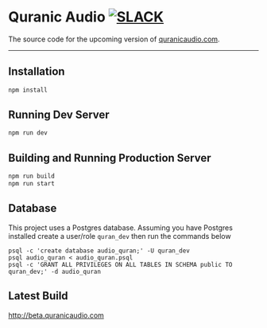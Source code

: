 # Quranic Audio [![SLACK](http://i.imgur.com/Lk5HsBo.png)](https://quranslack.herokuapp.com)

The source code for the upcoming version of [quranicaudio.com](http://quranicaudio.com).

---

## Installation

```bash
npm install
```

## Running Dev Server

```bash
npm run dev
```

## Building and Running Production Server

```bash
npm run build
npm run start
```

## Database
This project uses a Postgres database. Assuming you have Postgres installed create a user/role `quran_dev` then run the commands below
```
psql -c 'create database audio_quran;' -U quran_dev
psql audio_quran < audio_quran.psql
psql -c 'GRANT ALL PRIVILEGES ON ALL TABLES IN SCHEMA public TO quran_dev;' -d audio_quran
```

## Latest Build
http://beta.quranicaudio.com
